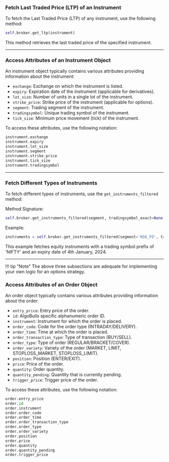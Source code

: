### Fetch Last Traded Price (LTP) of an Instrument

To fetch the Last Traded Price (LTP) of any instrument, use the following method:

```python
self.broker.get_ltp(instrument)
```

This method retrieves the last traded price of the specified instrument.

---

### Access Attributes of an Instrument Object

An instrument object typically contains various attributes providing information about the instrument:

- `exchange`: Exchange on which the instrument is listed.
- `expiry`: Expiration date of the instrument (applicable for derivatives).
- `lot_size`: Number of units in a single lot of the instrument.
- `strike_price`: Strike price of the instrument (applicable for options).
- `segment`: Trading segment of the instrument.
- `tradingsymbol`: Unique trading symbol of the instrument.
- `tick_size`: Minimum price movement (tick) of the instrument.

To access these attributes, use the following notation:

```python
instrument.exchange
instrument.expiry
instrument.lot_size
instrument.segment
instrument.strike_price
instrument.tick_size
instrument.tradingsymbol
```

---

### Fetch Different Types of Instruments

To fetch different types of instruments, use the `get_instruments_filtered` method:

Method Signature:
```python
self.broker.get_instruments_filtered(segment, tradingsymbol_exact=None, tradingsymbol_prefix=None, tradingsymbol_suffix=None, expiry=None)
```
Example:
```python
instruments = self.broker.get_instruments_filtered(segment='NSE_FO', tradingsymbol_prefix='NIFTY', expiry='2024-01-04')
```

This example fetches equity instruments with a trading symbol prefix of 'NIFTY' and an expiry date of 4th January, 2024.

---
!!! tip "Note"
    The above three subsections are adequate for implementing your own logic for an options strategy.

### Access Attributes of an Order Object

An order object typically contains various attributes providing information about the order:

- `entry_price`: Entry price of the order.
- `id`: AlgoBulls specific alphanumeric order ID.
- `instrument`: Instrument for which the order is placed.
- `order_code`: Code for the order type (INTRADAY/DELIVERY).
- `order_time`: Time at which the order is placed.
- `order_transaction_type`: Type of transaction (BUY/SELL).
- `order_type`: Type of order (REGULAR/BRACKET/COVER).
- `order_variety`: Variety of the order (MARKET, LIMIT, STOPLOSS_MARKET, STOPLOSS_LIMIT).
- `position`: Position (ENTER/EXIT).
- `price`: Price of the order.
- `quantity`: Order quantity.
- `quantity_pending`: Quantity that is currently pending.
- `trigger_price`: Trigger price of the order.

To access these attributes, use the following notation:
```python
order.entry_price
order.id
order.instrument
order.order_code
order.order_time
order.order_transaction_type
order.order_type
order.order_variety
order.position
order.price
order.quantity
order.quantity_pending
order.trigger_price
```


